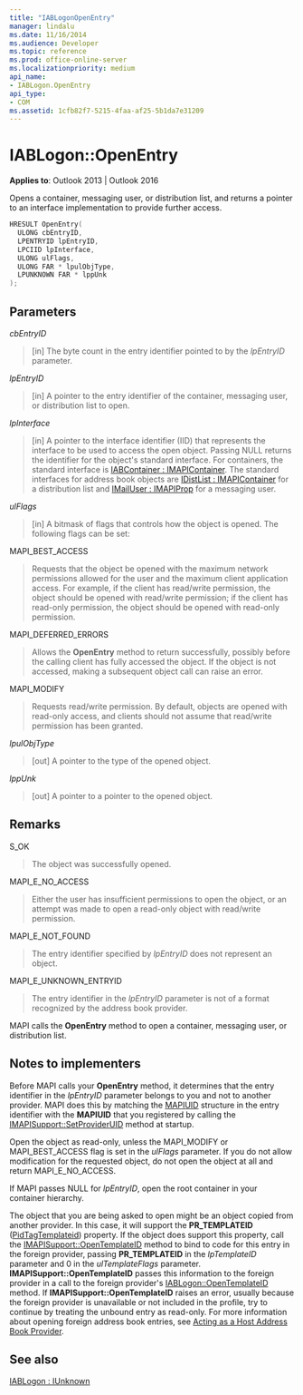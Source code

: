 ```yaml
---
title: "IABLogonOpenEntry" 
manager: lindalu
ms.date: 11/16/2014
ms.audience: Developer
ms.topic: reference
ms.prod: office-online-server
ms.localizationpriority: medium
api_name:
- IABLogon.OpenEntry
api_type:
- COM
ms.assetid: 1cfb82f7-5215-4faa-af25-5b1da7e31209
---
```


# IABLogon::OpenEntry
  
**Applies to**: Outlook 2013 | Outlook 2016 
  
Opens a container, messaging user, or distribution list, and returns a pointer to an interface implementation to provide further access.
  
```cpp
HRESULT OpenEntry(
  ULONG cbEntryID,
  LPENTRYID lpEntryID,
  LPCIID lpInterface,
  ULONG ulFlags,
  ULONG FAR * lpulObjType,
  LPUNKNOWN FAR * lppUnk
);
```

## Parameters

 _cbEntryID_
  
> [in] The byte count in the entry identifier pointed to by the  _lpEntryID_ parameter. 
    
 _lpEntryID_
  
> [in] A pointer to the entry identifier of the container, messaging user, or distribution list to open.
    
 _lpInterface_
  
> [in] A pointer to the interface identifier (IID) that represents the interface to be used to access the open object. Passing NULL returns the identifier for the object's standard interface. For containers, the standard interface is [IABContainer : IMAPIContainer](iabcontainerimapicontainer.md). The standard interfaces for address book objects are [IDistList : IMAPIContainer](idistlistimapicontainer.md) for a distribution list and [IMailUser : IMAPIProp](imailuserimapiprop.md) for a messaging user. 
    
 _ulFlags_
  
> [in] A bitmask of flags that controls how the object is opened. The following flags can be set:
    
MAPI_BEST_ACCESS 
  
> Requests that the object be opened with the maximum network permissions allowed for the user and the maximum client application access. For example, if the client has read/write permission, the object should be opened with read/write permission; if the client has read-only permission, the object should be opened with read-only permission.
    
MAPI_DEFERRED_ERRORS 
  
> Allows the **OpenEntry** method to return successfully, possibly before the calling client has fully accessed the object. If the object is not accessed, making a subsequent object call can raise an error. 
    
MAPI_MODIFY 
  
> Requests read/write permission. By default, objects are opened with read-only access, and clients should not assume that read/write permission has been granted.
    
 _lpulObjType_
  
> [out] A pointer to the type of the opened object.
    
 _lppUnk_
  
> [out] A pointer to a pointer to the opened object.
    
## Remarks

S_OK 
  
> The object was successfully opened.
    
MAPI_E_NO_ACCESS 
  
> Either the user has insufficient permissions to open the object, or an attempt was made to open a read-only object with read/write permission.
    
MAPI_E_NOT_FOUND 
  
> The entry identifier specified by  _lpEntryID_ does not represent an object. 
    
MAPI_E_UNKNOWN_ENTRYID 
  
> The entry identifier in the _lpEntryID_ parameter is not of a format recognized by the address book provider. 
    
MAPI calls the **OpenEntry** method to open a container, messaging user, or distribution list. 
  
## Notes to implementers

Before MAPI calls your **OpenEntry** method, it determines that the entry identifier in the _lpEntryID_ parameter belongs to you and not to another provider. MAPI does this by matching the [MAPIUID](mapiuid.md) structure in the entry identifier with the **MAPIUID** that you registered by calling the [IMAPISupport::SetProviderUID](imapisupport-setprovideruid.md) method at startup. 
  
Open the object as read-only, unless the MAPI_MODIFY or MAPI_BEST_ACCESS flag is set in the _ulFlags_ parameter. If you do not allow modification for the requested object, do not open the object at all and return MAPI_E_NO_ACCESS. 
  
If MAPI passes NULL for  _lpEntryID_, open the root container in your container hierarchy.
  
The object that you are being asked to open might be an object copied from another provider. In this case, it will support the **PR_TEMPLATEID** ([PidTagTemplateid](pidtagtemplateid-canonical-property.md)) property. If the object does support this property, call the [IMAPISupport::OpenTemplateID](imapisupport-opentemplateid.md) method to bind to code for this entry in the foreign provider, passing **PR_TEMPLATEID** in the _lpTemplateID_ parameter and 0 in the _ulTemplateFlags_ parameter. **IMAPISupport::OpenTemplateID** passes this information to the foreign provider in a call to the foreign provider's [IABLogon::OpenTemplateID](iablogon-opentemplateid.md) method. If **IMAPISupport::OpenTemplateID** raises an error, usually because the foreign provider is unavailable or not included in the profile, try to continue by treating the unbound entry as read-only. For more information about opening foreign address book entries, see [Acting as a Host Address Book Provider](acting-as-a-host-address-book-provider.md).
  
## See also

[IABLogon : IUnknown](iablogoniunknown.md)
